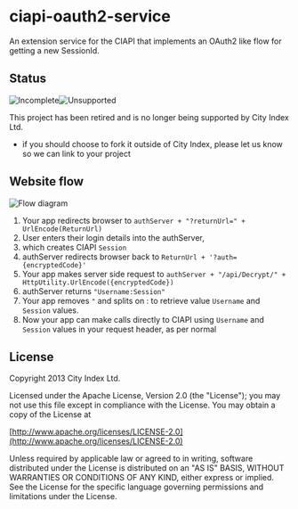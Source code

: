 # ciapi-oauth2-service

An extension service for the CIAPI that implements an OAuth2 like flow for getting a new SessionId.

## Status

![Incomplete](http://labs.cityindex.com/wp-content/uploads/2012/01/lbl-incomplete.png)![Unsupported](http://labs.cityindex.com/wp-content/uploads/2012/01/lbl-unsupported.png)

This project has been retired and is no longer being supported by City Index Ltd.

* if you should choose to fork it outside of City Index, please let us know so we can link to your project

## Website flow

![Flow diagram](https://f.cloud.github.com/assets/227505/98045/e4cbf224-6710-11e2-9b83-90764ca02693.jpg)

1.  Your app redirects browser to `authServer + "?returnUrl=" + UrlEncode(ReturnUrl)`
2.  User enters their login details into the authServer, 
3.  which creates CIAPI `Session`
3.  authServer redirects browser back to `ReturnUrl + '?auth={encryptedCode}'`
4.  Your app makes server side request to `authServer + "/api/Decrypt/" + HttpUtility.UrlEncode({encryptedCode})`
5.  authServer returns `"Username:Session"`
6.  Your app removes `"` and splits on : to retrieve value `Username` and `Session` values.  
7.  Now your app can make calls directly to CIAPI using `Username` and `Session` values in your request header, as per normal

## License

Copyright 2013 City Index Ltd.

Licensed under the Apache License, Version 2.0 (the "License");
you may not use this file except in compliance with the License.
You may obtain a copy of the License at

  [http://www.apache.org/licenses/LICENSE-2.0](http://www.apache.org/licenses/LICENSE-2.0)

Unless required by applicable law or agreed to in writing, software
distributed under the License is distributed on an "AS IS" BASIS,
WITHOUT WARRANTIES OR CONDITIONS OF ANY KIND, either express or implied.
See the License for the specific language governing permissions and
limitations under the License.
